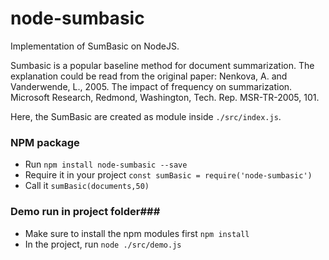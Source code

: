 # node-sumbasic
Implementation of SumBasic on NodeJS.

Sumbasic is a popular baseline method for document summarization. The explanation could be read from the original paper: Nenkova, A. and Vanderwende, L., 2005. The impact of frequency on summarization. Microsoft Research, Redmond, Washington, Tech. Rep. MSR-TR-2005, 101.

Here, the SumBasic are created as module inside `./src/index.js`.

### NPM package ###
- Run `npm install node-sumbasic --save`
- Require it in your project `const sumBasic = require('node-sumbasic')`
- Call it `sumBasic(documents,50)`

### Demo run in project folder###
- Make sure to install the npm modules first `npm install`
- In the project, run `node ./src/demo.js`


